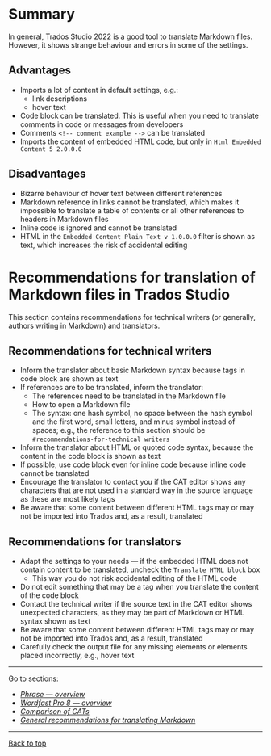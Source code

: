 # Summary

In general, Trados Studio 2022 is a good tool to translate Markdown files. However, it shows strange behaviour and errors in some of the settings.

## Advantages

- Imports a lot of content in default settings, e.g.:
	- link descriptions
	- hover text
- Code block can be translated. This is useful when you need to translate comments in code or messages from developers
- Comments `<!-- comment example -->` can be translated
- Imports the content of embedded HTML code, but only in `Html Embedded Content 5 2.0.0.0`

## Disadvantages

- Bizarre behaviour of hover text between different references
- Markdown reference in links cannot be translated, which makes it impossible to translate a table of contents or all other references to headers in Markdown files
- Inline code is ignored and cannot be translated
- HTML in the `Embedded Content Plain Text v 1.0.0.0` filter is shown as text, which increases the risk of accidental editing

# Recommendations for translation of Markdown files in Trados Studio

This section contains recommendations for technical writers (or generally, authors writing in Markdown) and translators.

## Recommendations for technical writers

- Inform the translator about basic Markdown syntax because tags in code block are shown as text
- If references are to be translated, inform the translator:
	- The references need to be translated in the Markdown file
	- How to open a Markdown file
	- The syntax: one hash symbol, no space between the hash symbol and the first word, small letters, and minus symbol instead of spaces; e.g., the reference to this section should be `#recommendations-for-technical writers`
- Inform the translator about HTML or quoted code syntax, because the content in the code block is shown as text
- If possible, use code block even for inline code because inline code cannot be translated
- Encourage the translator to contact you if the CAT editor shows any characters that are not used in a standard way in the source language as these are most likely tags
- Be aware that some content between different HTML tags may or may not be imported into Trados and, as a result, translated

## Recommendations for translators

- Adapt the settings to your needs — if the embedded HTML does not contain content to be translated, uncheck the `Translate HTML block` box 
	- This way you do not risk accidental editing of the HTML code
- Do not edit something that may be a tag when you translate the content of the code block
- Contact the technical writer if the source text in the CAT editor shows unexpected characters, as they may be part of Markdown or HTML syntax shown as text
- Be aware that some content between different HTML tags may or may not be imported into Trados and, as a result, translated
- Carefully check the output file for any missing elements or elements placed incorrectly, e.g., hover text

---

Go to sections:
- [*Phrase — overview*](phrase-00-overview.md)
- [*Wordfast Pro 8 — overview*](wordfast-00-overview.md)
- [*Comparison of CATs*](top-comparison.md)
- [*General recommendations for translating Markdown*](top-general-rec.md)

---
[Back to top](#summary)
